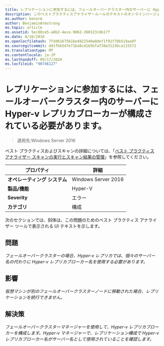```yaml
---
title: レプリケーションに参加するには、フェールオーバークラスター内のサーバーに Hyper-v レプリカブローカーが構成されている必要があります。
description: このベストプラクティスアナライザールールのテキストのオンラインバージョン。
ms.author: benarm
author: BenjaminArmstrong
ms.topic: article
ms.assetid: 5ec88ce5-a8b2-4ece-9062-366523c8b17f
ms.date: 8/16/2016
ms.openlocfilehash: 7fdd6167561be4922540a0def1f91f70b519aa0f
ms.sourcegitcommit: dd1fbb5d7e71ba8cd1b5bfaf38e3123bca115572
ms.translationtype: MT
ms.contentlocale: ja-JP
ms.lasthandoff: 09/17/2020
ms.locfileid: "90746127"
---
```

# <a name="to-participate-in-replication-servers-in-failover-clusters-must-have-a-hyper-v-replica-broker-configured"></a>レプリケーションに参加するには、フェールオーバークラスター内のサーバーに Hyper-v レプリカブローカーが構成されている必要があります。

>適用先:Windows Server 2016

ベスト プラクティスおよびスキャンの詳細については、「[ベスト プラクティス アナライザー スキャンの実行とスキャン結果の管理](https://go.microsoft.com/fwlink/p/?LinkID=223177)」を参照してください。

|プロパティ|詳細|
|-|-|
|**オペレーティング システム**|Windows Server 2016|
|**製品/機能**|Hyper-V|
|**Severity**|エラー|
|**カテゴリ**|構成|

次のセクションでは、斜体は、この問題のためのベスト プラクティス アナライザー ツールで表示される UI テキストを示します。

## <a name="issue"></a>問題
*フェールオーバークラスターの場合、Hyper-v レプリカでは、個々のサーバー名の代わりに Hyper-v レプリカブローカー名を使用する必要があります。*

## <a name="impact"></a>影響
*仮想マシンが別のフェールオーバークラスターノードに移動された場合、レプリケーションを続行できません。*

## <a name="resolution"></a>解決策
*フェールオーバークラスターマネージャーを使用して、Hyper-v レプリカブローカーを構成します。Hyper-v マネージャーで、レプリケーション構成で Hyper-v レプリカブローカー名がサーバー名として使用されていることを確認します。*



